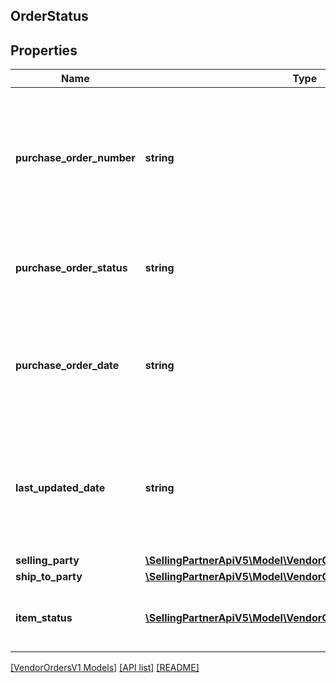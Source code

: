 ## OrderStatus

## Properties

Name | Type | Description | Notes
------------ | ------------- | ------------- | -------------
**purchase_order_number** | **string** | The buyer's purchase order number for this order. Formatting Notes: 8-character alpha-numeric code. |
**purchase_order_status** | **string** | The status of the buyer's purchase order for this order. |
**purchase_order_date** | **string** | The date the purchase order was placed. Must be in ISO-8601 date/time format. |
**last_updated_date** | **string** | The date when the purchase order was last updated. Must be in ISO-8601 date/time format. | [optional]
**selling_party** | [**\SellingPartnerApiV5\Model\VendorOrdersV1\PartyIdentification**](PartyIdentification.md) |  |
**ship_to_party** | [**\SellingPartnerApiV5\Model\VendorOrdersV1\PartyIdentification**](PartyIdentification.md) |  |
**item_status** | [**\SellingPartnerApiV5\Model\VendorOrdersV1\OrderItemStatus[]**](OrderItemStatus.md) | Detailed description of items order status. |

[[VendorOrdersV1 Models]](../) [[API list]](../../Api) [[README]](../../../README.md)
